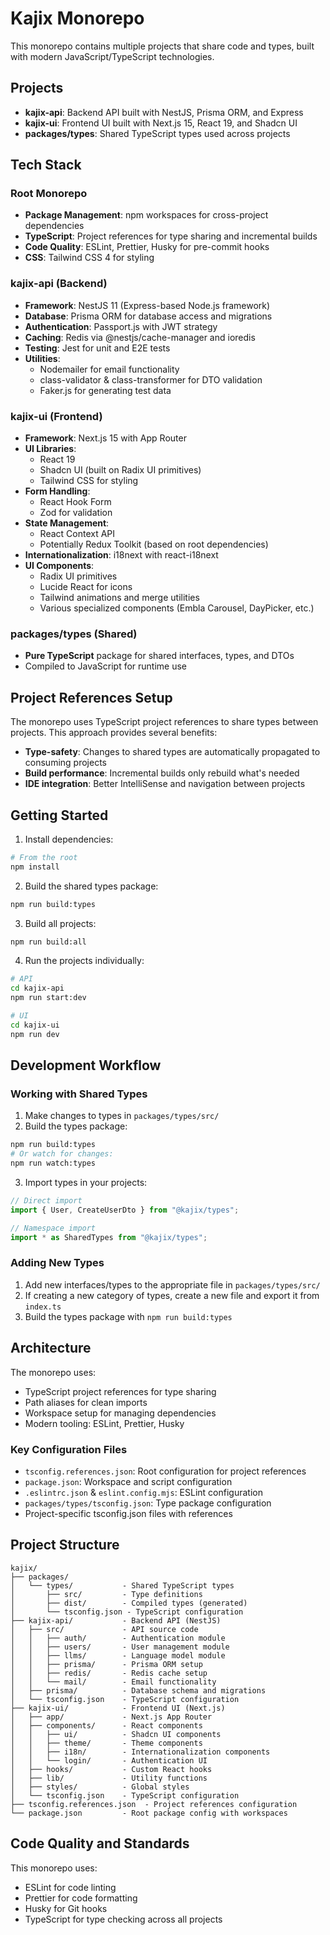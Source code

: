 # Kajix Monorepo

This monorepo contains multiple projects that share code and types, built with modern JavaScript/TypeScript technologies.

## Projects

- **kajix-api**: Backend API built with NestJS, Prisma ORM, and Express
- **kajix-ui**: Frontend UI built with Next.js 15, React 19, and Shadcn UI
- **packages/types**: Shared TypeScript types used across projects

## Tech Stack

### Root Monorepo

- **Package Management**: npm workspaces for cross-project dependencies
- **TypeScript**: Project references for type sharing and incremental builds
- **Code Quality**: ESLint, Prettier, Husky for pre-commit hooks
- **CSS**: Tailwind CSS 4 for styling

### kajix-api (Backend)

- **Framework**: NestJS 11 (Express-based Node.js framework)
- **Database**: Prisma ORM for database access and migrations
- **Authentication**: Passport.js with JWT strategy
- **Caching**: Redis via @nestjs/cache-manager and ioredis
- **Testing**: Jest for unit and E2E tests
- **Utilities**:
  - Nodemailer for email functionality
  - class-validator & class-transformer for DTO validation
  - Faker.js for generating test data

### kajix-ui (Frontend)

- **Framework**: Next.js 15 with App Router
- **UI Libraries**:
  - React 19
  - Shadcn UI (built on Radix UI primitives)
  - Tailwind CSS for styling
- **Form Handling**:
  - React Hook Form
  - Zod for validation
- **State Management**:
  - React Context API
  - Potentially Redux Toolkit (based on root dependencies)
- **Internationalization**: i18next with react-i18next
- **UI Components**:
  - Radix UI primitives
  - Lucide React for icons
  - Tailwind animations and merge utilities
  - Various specialized components (Embla Carousel, DayPicker, etc.)

### packages/types (Shared)

- **Pure TypeScript** package for shared interfaces, types, and DTOs
- Compiled to JavaScript for runtime use

## Project References Setup

The monorepo uses TypeScript project references to share types between projects. This approach provides several benefits:

- **Type-safety**: Changes to shared types are automatically propagated to consuming projects
- **Build performance**: Incremental builds only rebuild what's needed
- **IDE integration**: Better IntelliSense and navigation between projects

## Getting Started

1. Install dependencies:

```bash
# From the root
npm install
```

2. Build the shared types package:

```bash
npm run build:types
```

3. Build all projects:

```bash
npm run build:all
```

4. Run the projects individually:

```bash
# API
cd kajix-api
npm run start:dev

# UI
cd kajix-ui
npm run dev
```

## Development Workflow

### Working with Shared Types

1. Make changes to types in `packages/types/src/`
2. Build the types package:

```bash
npm run build:types
# Or watch for changes:
npm run watch:types
```

3. Import types in your projects:

```typescript
// Direct import
import { User, CreateUserDto } from "@kajix/types";

// Namespace import
import * as SharedTypes from "@kajix/types";
```

### Adding New Types

1. Add new interfaces/types to the appropriate file in `packages/types/src/`
2. If creating a new category of types, create a new file and export it from `index.ts`
3. Build the types package with `npm run build:types`

## Architecture

The monorepo uses:

- TypeScript project references for type sharing
- Path aliases for clean imports
- Workspace setup for managing dependencies
- Modern tooling: ESLint, Prettier, Husky

### Key Configuration Files

- `tsconfig.references.json`: Root configuration for project references
- `package.json`: Workspace and script configuration
- `.eslintrc.json` & `eslint.config.mjs`: ESLint configuration
- `packages/types/tsconfig.json`: Type package configuration
- Project-specific tsconfig.json files with references

## Project Structure

```
kajix/
├── packages/
│   └── types/           - Shared TypeScript types
│       ├── src/         - Type definitions
│       ├── dist/        - Compiled types (generated)
│       └── tsconfig.json - TypeScript configuration
├── kajix-api/           - Backend API (NestJS)
│   ├── src/             - API source code
│   │   ├── auth/        - Authentication module
│   │   ├── users/       - User management module
│   │   ├── llms/        - Language model module
│   │   ├── prisma/      - Prisma ORM setup
│   │   ├── redis/       - Redis cache setup
│   │   └── mail/        - Email functionality
│   ├── prisma/          - Database schema and migrations
│   └── tsconfig.json    - TypeScript configuration
├── kajix-ui/            - Frontend UI (Next.js)
│   ├── app/             - Next.js App Router
│   ├── components/      - React components
│   │   ├── ui/          - Shadcn UI components
│   │   ├── theme/       - Theme components
│   │   ├── i18n/        - Internationalization components
│   │   └── login/       - Authentication UI
│   ├── hooks/           - Custom React hooks
│   ├── lib/             - Utility functions
│   ├── styles/          - Global styles
│   └── tsconfig.json    - TypeScript configuration
├── tsconfig.references.json  - Project references configuration
└── package.json         - Root package config with workspaces
```

## Code Quality and Standards

This monorepo uses:

- ESLint for code linting
- Prettier for code formatting
- Husky for Git hooks
- TypeScript for type checking across all projects
